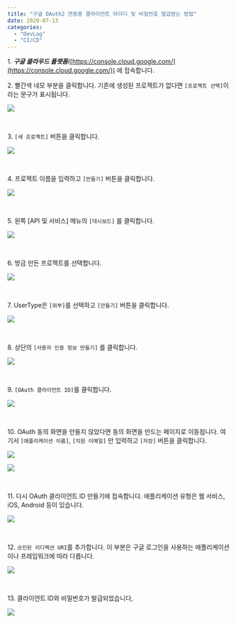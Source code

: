 ```yaml
---
title: "구글 OAuth2 연동용 클라이언트 아이디 및 비밀번호 발급받는 방법"
date: 2020-07-13
categories: 
  - "DevLog"
  - "CI/CD"
---
```


1\. _**구글 클라우드 플랫폼**_([https://console.cloud.google.com/](https://console.cloud.google.com/)) 에 접속합니다.

2\. 빨간색 네모 부분을 클릭합니다. 기존에 생성된 프로젝트가 없다면 `[프로젝트 선택]`이라는 문구가 표시됩니다.

![](./assets/img/wp-content/uploads/2020/07/스크린샷-2020-07-13-오후-3.17.48.png)

 

3\. `[새 프로젝트]` 버튼을 클릭합니다.

![](./assets/img/wp-content/uploads/2020/07/스크린샷-2020-07-13-오후-3.18.46.png)

 

4\. 프로젝트 이름을 입력하고 `[만들기]` 버튼을 클릭합니다.

![](./assets/img/wp-content/uploads/2020/07/스크린샷-2020-07-13-오후-12.39.24.png)

 

5\. 왼쪽 \[API 및 서비스\] 메뉴의 `[대시보드]` 를 클릭합니다.

![](./assets/img/wp-content/uploads/2020/07/스크린샷-2020-07-13-오후-12.39.54.png)

 

6\. 방금 만든 프로젝트를 선택합니다.

![](./assets/img/wp-content/uploads/2020/07/스크린샷-2020-07-13-오후-12.40.25.png)

 

7\. UserType은 `[외부]`를 선택하고 `[만들기]` 버튼을 클릭합니다.

![](./assets/img/wp-content/uploads/2020/07/스크린샷-2020-07-13-오후-12.40.56.png)

 

8\. 상단의 `[사용자 인증 정보 만들기]` 를 클릭합니다.

![](./assets/img/wp-content/uploads/2020/07/스크린샷-2020-07-13-오후-12.41.27.png)

 

9\. `[OAuth 클라이언트 ID]`를 클릭합니다.

![](./assets/img/wp-content/uploads/2020/07/스크린샷-2020-07-13-오후-12.41.48.png)

 

10\. OAuth 동의 화면을 만들지 않았다면 동의 화면을 만드는 페이지로 이동됩니다. 여기서 `[애플리케이션 이름]`, `[지원 이메일]` 만 입력하고 `[저장]` 버튼을 클릭합니다.

![](./assets/img/wp-content/uploads/2020/07/스크린샷-2020-07-13-오후-12.43.09-censored-e1711030556908.png)

![](./assets/img/wp-content/uploads/2020/07/스크린샷-2020-07-13-오후-12.43.22-e1711030117354.png)

 

11\. 다시 OAuth 클라이언트 ID 만들기에 접속합니다. 애플리케이션 유형은 웹 서비스, iOS, Android 등이 있습니다.

![](./assets/img/wp-content/uploads/2020/07/스크린샷-2020-07-13-오후-12.43.54.png)

 

12\. `승인된 리디렉션 URI`를 추가합니다. 이 부분은 구글 로그인을 사용하는 애플리케이션이나 프레임워크에 따라 다릅니다.

![](./assets/img/wp-content/uploads/2020/07/스크린샷-2020-07-13-오후-3.35.49.png)

 

13\. 클라이언트 ID와 비밀번호가 발급되었습니다,

![](./assets/img/wp-content/uploads/2020/07/스크린샷-2020-07-13-오후-12.46.03-censored.png)
